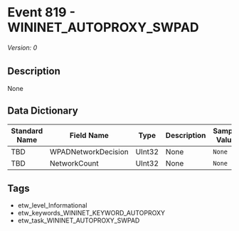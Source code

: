# Event 819 - WININET_AUTOPROXY_SWPAD
###### Version: 0

## Description
None

## Data Dictionary
|Standard Name|Field Name|Type|Description|Sample Value|
|---|---|---|---|---|
|TBD|WPADNetworkDecision|UInt32|None|`None`|
|TBD|NetworkCount|UInt32|None|`None`|

## Tags
* etw_level_Informational
* etw_keywords_WININET_KEYWORD_AUTOPROXY
* etw_task_WININET_AUTOPROXY_SWPAD